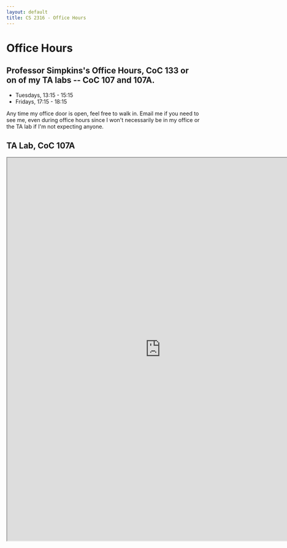 ```yaml
---
layout: default
title: CS 2316 - Office Hours
---
```


# Office Hours

## Professor Simpkins's Office Hours, CoC 133 or on of my TA labs -- CoC 107 and 107A.

- Tuesdays, 13:15 - 15:15
- Fridays, 17:15 - 18:15

Any time my office door is open, feel free to walk in. Email me if you need to see me, even during office hours since I won't necessarily be in my office or the TA lab if I'm not expecting anyone.

## TA Lab, CoC 107A

<iframe style="width: 800px; height: 1000px;" src="https://docs.google.com/spreadsheets/d/1To8ETtEvKokNboFgdbMzXd2m8FtfasF0Pjy0QiQy9js/pubhtml?gid=0&amp;single=true&amp;widget=true&amp;headers=false"></iframe>